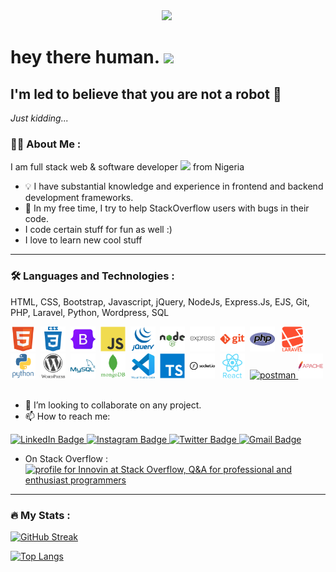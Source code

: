 <div id="header" align="center">
  <img src="https://media.giphy.com/media/M9gbBd9nbDrOTu1Mqx/giphy.gif" width="80"/>
<img src="https://komarev.com/ghpvc/?username=InnovinAC&style=flat-circle&color=red" alt=""/>
  </div>


<h1>
  hey there human.
  <img src="https://media.giphy.com/media/hvRJCLFzcasrR4ia7z/giphy.gif" width="30px"/>
</h1>

<h2>I'm led to believe that you are not a robot 👀</h2>
<p><em>Just kidding...</em></p>


### 👨‍💻 About Me :
I am full stack web & software developer <img src="https://media.giphy.com/media/WUlplcMpOCEmTGBtBW/giphy.gif" width="30"> from Nigeria

- 💡 I have substantial knowledge and experience in frontend and backend development frameworks.
- 🔦 In my free time, I try to help StackOverflow users with bugs in their code.
- I code certain stuff for fun as well :)
- I love to learn new cool stuff

---

### :hammer_and_wrench: Languages and Technologies :

HTML, CSS, Bootstrap, Javascript, jQuery, NodeJs, Express.Js, EJS, Git, PHP, Laravel, Python, Wordpress, SQL

<div>
    <img src="https://github.com/devicons/devicon/blob/master/icons/html5/html5-original.svg" title="HTML 5" alt="HTML 5" width="40" height="40"/>&nbsp;
    <img src="https://github.com/devicons/devicon/blob/master/icons/css3/css3-plain-wordmark.svg" title="CSS 3" alt="CSS 3" width="40" height="40"/>&nbsp;
    <img src="https://github.com/devicons/devicon/blob/master/icons/bootstrap/bootstrap-original.svg" title="Bootstrap" alt="Bootstrap" width="40" height="40"/>&nbsp;
    <img src="https://github.com/devicons/devicon/blob/master/icons/javascript/javascript-original.svg" title="JavaScript" alt="JavaScript" width="40" height="40"/>&nbsp;
    <img src="https://github.com/devicons/devicon/blob/master/icons/jquery/jquery-plain-wordmark.svg" title="jQuery" alt="jQuery" width="40" height="40"/>&nbsp;
    <img src="https://github.com/devicons/devicon/blob/master/icons/nodejs/nodejs-original-wordmark.svg" title="Node.js" alt="Node.js" width="40" height="40"/>&nbsp;
    <img src="https://github.com/devicons/devicon/blob/master/icons/express/express-original-wordmark.svg" title="Express.js" alt="Express.js" width="40" height="40"/>&nbsp;
    <img src="https://github.com/devicons/devicon/blob/master/icons/git/git-plain-wordmark.svg" title="git" alt="git" width="40" height="40"/>&nbsp;
    <img src="https://github.com/devicons/devicon/blob/master/icons/php/php-original.svg" title="php" alt="php" width="40" height="40"/>&nbsp;
    <img src="https://github.com/devicons/devicon/blob/master/icons/laravel/laravel-plain-wordmark.svg" title="Laravel" alt="Laravel" width="40" height="40"/>&nbsp;
    <img src="https://github.com/devicons/devicon/blob/master/icons/python/python-original-wordmark.svg" title="Python" alt="Python" width="40" height="40"/>&nbsp;
    <img src="https://github.com/devicons/devicon/blob/master/icons/wordpress/wordpress-plain-wordmark.svg" title="Wordpress" alt="Wordpress" width="40" height="40"/>&nbsp;
    <img src="https://github.com/devicons/devicon/blob/master/icons/mysql/mysql-plain-wordmark.svg" title="mysql" alt="mysql" width="40" height="40"/>&nbsp;
    <img src="https://github.com/devicons/devicon/blob/master/icons/mongodb/mongodb-plain-wordmark.svg" title="mongodb" alt="mongodb" width="40" height="40"/>&nbsp;
    <img src="https://github.com/devicons/devicon/blob/master/icons/vscode/vscode-original-wordmark.svg" title="VsCode" alt="VsCode" width="40" height="40"/>&nbsp;
    <img src="https://github.com/devicons/devicon/blob/master/icons/typescript/typescript-original.svg" title="TypeScript" alt="TypeScript" width="40" height="40"/>&nbsp;
    <img style="background-color: #ffffff" src="https://github.com/devicons/devicon/blob/master/icons/socketio/socketio-original-wordmark.svg" title="Socket.io" alt="Socket.io" width="40" height="40"/>&nbsp;
   <img style="background-color: #ffffff" src="https://github.com/devicons/devicon/blob/master/icons/react/react-original-wordmark.svg" title="React" alt="React" width="40" height="40"/>&nbsp;
    <a href="https://postman.com" target="_blank" rel="noreferrer"> <img src="https://www.vectorlogo.zone/logos/getpostman/getpostman-icon.svg" alt="postman" width="40" height="40"/> </a>
  <img style="background-color: #ffffff" src="https://github.com/devicons/devicon/blob/master/icons/apache/apache-original-wordmark.svg" title="React" alt="React" width="40" height="40"/>&nbsp;
    
    
  
  </div>


- 💞️ I’m looking to collaborate on any project.
- 📫 How to reach me: 
<div id="badges">
  <a href="https://www.linkedin.com/in/innovinanuonye/?lipi=urn%3Ali%3Apage%3Ad_flagship3_feed%3Bz0x7%2F7A5Q0GKjj7BgKoQxw%3D%3D">
    <img src="https://img.shields.io/badge/LinkedIn-blue?style=for-the-badge&logo=linkedin&logoColor=white" alt="LinkedIn Badge"/>
  </a>
  <a href="https://instagram.com/innovin">
    <img src="https://img.shields.io/badge/Instagram-orange?style=for-the-badge&logo=instagram&logoColor=white" alt="Instagram Badge"/>
  </a>
  <a href="https://twitter.com/innovinanuonye">
    <img src="https://img.shields.io/badge/Twitter-blue?style=for-the-badge&logo=twitter&logoColor=white" alt="Twitter Badge"/>
  </a>
   <a href="mailto:innovinanuonye@gmail.com">
    <img src="https://img.shields.io/badge/Gmail-red?style=for-the-badge&logo=gmail&logoColor=white" alt="Gmail Badge"/>
  </a>
</div>

- On Stack Overflow :
<a href="https://stackoverflow.com/users/14357856/innovin"><img src="https://stackoverflow.com/users/flair/14357856.png" width="208" height="58" alt="profile for Innovin at Stack Overflow, Q&amp;A for professional and enthusiast programmers" title="profile for Innovin at Stack Overflow, Q&amp;A for professional and enthusiast programmers"></a>


---

### :fire: My Stats :

[![GitHub Streak](https://streak-stats.demolab.com?user=InnovinAc&theme=highcontrast&border_radius=5&card_width=498)](https://git.io/streak-stats)

[![Top Langs](https://github-readme-stats.vercel.app/api/top-langs/?username=InnovinAC&layout=compact&theme=vision-friendly-dark)](https://github.com/anuraghazra/github-readme-stats)
